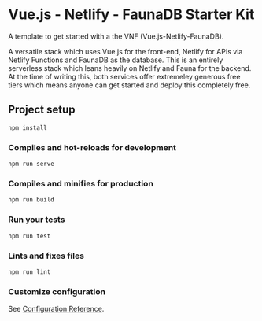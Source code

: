 # Vue.js - Netlify - FaunaDB Starter Kit

A template to get started with a the VNF (Vue.js-Netlify-FaunaDB).

A versatile stack which uses Vue.js for the front-end, Netlify for APIs via Netlify Functions and FaunaDB as the database. This is an entirely serverless stack which leans heavily on Netlify and Fauna for the backend. At the time of writing this, both services offer extremeley generous free tiers which means anyone can get started and deploy this completely free.  

## Project setup
```
npm install
```

### Compiles and hot-reloads for development
```
npm run serve
```

### Compiles and minifies for production
```
npm run build
```

### Run your tests
```
npm run test
```

### Lints and fixes files
```
npm run lint
```

### Customize configuration
See [Configuration Reference](https://cli.vuejs.org/config/).
